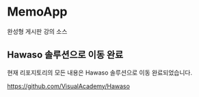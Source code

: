 # MemoApp
완성형 게시판 강의 소스

## Hawaso 솔루션으로 이동 완료

현재 리포지토리의 모든 내용은 Hawaso 솔루션으로 이동 완료되었습니다.

https://github.com/VisualAcademy/Hawaso

